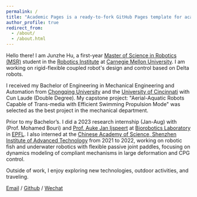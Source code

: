 ```yaml
---
permalink: /
title: "Academic Pages is a ready-to-fork GitHub Pages template for academic personal websites"
author_profile: true
redirect_from: 
  - /about/
  - /about.html
---
```


Hello there! I am Junzhe Hu, a first-year [Master of Science in Robotics (MSR)](https://www.ri.cmu.edu/education/academic-programs/master-of-science-robotics/) student in the [Robotics Institute](https://www.ri.cmu.edu/) at [Carnegie Mellon University](https://www.cmu.edu/). I am working on rigid-flexible coupled robot's design and control based on Delta robots.

I received my Bachelor of Engineering in Mechanical Engineering and Automation from [Chongqing University](https://english.cqu.edu.cn/) and the [University of Cincinnati](https://www.uc.edu/) with Cun Laude (Double Degree). My capstone project: "Aerial-Aquatic Robots Capable of Trans-media with 
Efficient Swimming Propulsion Mode" was selected as the best project in the mechanical department.

Prior to my Bachelor’s. I did a 2023 research internship (Jan-Aug) with (Prof. Mohamed Bouri) and [Prof. Auke Jan Ijspeert](https://www.epfl.ch/labs/biorob/people/ijspeert/) at [Biorobotics Laboratory](https://www.epfl.ch/labs/biorob/) in [EPFL](https://www.epfl.ch/en/). I also interned at the [Chinese Academy of Science, Shenzhen Institute of Advanced Technology](https://suat-sz.edu.cn/en/) from 2021 to 2022, working on robotic fish and underwater robotics with flexible passive joint paddles, focusing on dynamics modeling of compliant mechanisms in large deformation and CPG control.

Outside of work, I enjoy exploring new technologies, outdoor activities, and traveling.

[Email](junzhehu@andrew.cmu.edu) / [Github](https://github.com/CMU-RI-JZ) / [Wechat](../images/wechat.jpg) 
